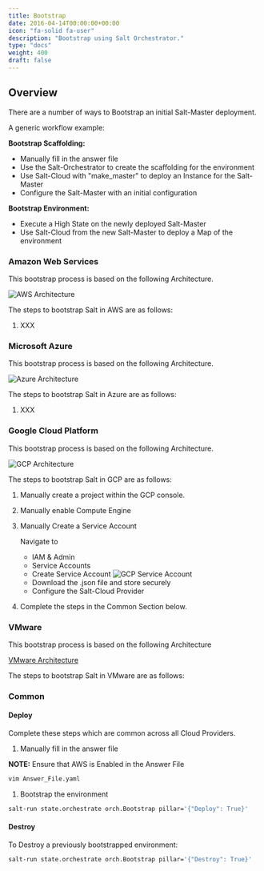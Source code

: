 ```yaml
---
title: Bootstrap
date: 2016-04-14T00:00:00+00:00
icon: "fa-solid fa-user"
description: "Bootstrap using Salt Orchestrator."
type: "docs"
weight: 400
draft: false
---
```


## Overview

There are a number of ways to Bootstrap an initial Salt-Master deployment.

A generic workflow example:

**Bootstrap Scaffolding:**

- Manually fill in the answer file
- Use the Salt-Orchestrator to create the scaffolding for the environment
- Use Salt-Cloud with "make_master" to deploy an Instance for the Salt-Master
- Configure the Salt-Master with an initial configuration

**Bootstrap Environment:**

- Execute a High State on the newly deployed Salt-Master
- Use Salt-Cloud from the new Salt-Master to deploy a Map of the environment

### Amazon Web Services

This bootstrap process is based on the following Architecture.

![AWS Architecture](/images/salt-project/salt-orchestrator/aws/architecture.png "AWS Architecture")

The steps to bootstrap Salt in AWS are as follows:

1. XXX

### Microsoft Azure

This bootstrap process is based on the following Architecture.

![Azure Architecture](/images/salt-project/salt-orchestrator/azure/architecture.png "Azure Architecture")

The steps to bootstrap Salt in Azure are as follows:

1. XXX

### Google Cloud Platform

This bootstrap process is based on the following Architecture.

![GCP Architecture](/images/salt-project/salt-orchestrator/gcp/architecture.png "GCP Architecture")

The steps to bootstrap Salt in GCP are as follows:

1. Manually create a project within the GCP console.

1. Manually enable Compute Engine

1. Manually Create a Service Account

   Navigate to

   - IAM & Admin
   - Service Accounts
   - Create Service Account
     ![GCP Service Account](/images/salt-project/salt-orchestrator/gcp/service_account.png "GCP Service Account")
   - Download the .json file and store securely
   - Configure the Salt-Cloud Provider

1. Complete the steps in the Common Section below.

### VMware

This bootstrap process is based on the following Architecture

[VMware Architecture](/images/salt-project/salt-orchestrator/vmware/architecture.png "VMware Architecture")

The steps to bootstrap Salt in VMware are as follows:

### Common

#### Deploy

Complete these steps which are common across all Cloud Providers.

1. Manually fill in the answer file

**NOTE:** Ensure that AWS is Enabled in the Answer File

```bash
vim Answer_File.yaml
```

1. Bootstrap the environment

```bash
salt-run state.orchestrate orch.Bootstrap pillar='{"Deploy": True}'
```

#### Destroy

To Destroy a previously bootstrapped environment:

```bash
salt-run state.orchestrate orch.Bootstrap pillar='{"Destroy": True}'
```
